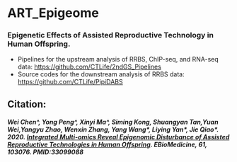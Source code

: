# ART_Epigeome
### Epigenetic Effects of Assisted Reproductive Technology in Human Offspring.
+ Pipelines for the upstream analysis of RRBS, ChIP-seq, and RNA-seq data: https://github.com/CTLife/2ndGS_Pipelines    
+ Source codes for the downstream analysis of RRBS data: https://github.com/CTLife/PipiDABS   

## Citation:
##### Wei Chen^, Yong Peng^, Xinyi Ma^, Siming Kong, Shuangyan Tan,Yuan Wei,Yangyu Zhao, Wenxin Zhang, Yang Wang*, Liying Yan*, Jie Qiao*. 2020. [Integrated Multi-omics Reveal Epigenomic Disturbance of Assisted Reproductive Technologies in Human Offspring](https://www.ncbi.nlm.nih.gov/pmc/articles/PMC7585147/). EBioMedicine, 61, 103076. PMID:33099088
